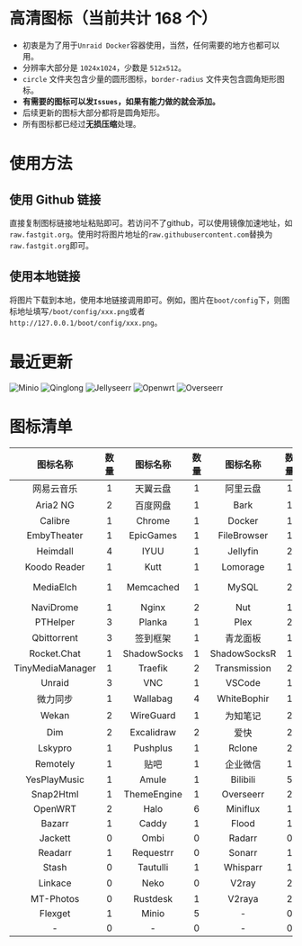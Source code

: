 # 高清图标（当前共计 168 个）

- 初衷是为了用于`Unraid Docker`容器使用，当然，任何需要的地方也都可以用。
- 分辨率大部分是 `1024x1024`，少数是 `512x512`。
- `circle` 文件夹包含少量的圆形图标，`border-radius` 文件夹包含圆角矩形图标。
- **有需要的图标可以发`Issues`，如果有能力做的就会添加。**
- 后续更新的图标大部分都将是圆角矩形。
- 所有图标都已经过**无损压缩**处理。

# 使用方法

## 使用 Github 链接
直接复制图标链接地址粘贴即可。若访问不了github，可以使用镜像加速地址，如`raw.fastgit.org`。使用时将图片地址的`raw.githubusercontent.com`替换为`raw.fastgit.org`即可。
## 使用本地链接
将图片下载到本地，使用本地链接调用即可。例如，图片在`boot/config`下，则图标地址填写`/boot/config/xxx.png`或者`http://127.0.0.1/boot/config/xxx.png`。

# 最近更新

![Minio](https://raw.githubusercontent.com/xushier/HD-Icons/main/border-radius/Minio_B.png)
![Qinglong](https://raw.githubusercontent.com/xushier/HD-Icons/main/border-radius/Qinglong_B.png)
![Jellyseerr](https://raw.githubusercontent.com/xushier/HD-Icons/main/border-radius/Jellyseerr.png)
![Openwrt](https://raw.githubusercontent.com/xushier/HD-Icons/main/border-radius/Openwrt_B.png)
![Overseerr](https://raw.githubusercontent.com/xushier/HD-Icons/main/border-radius/Overseerr.png)

# 图标清单

|图标名称|数量|图标名称|数量|图标名称|数量|图标名称|数量|
|:--:|:--:|:--:|:--:|:--:|:--:|:--:|:--:|
|网易云音乐|1|天翼云盘|1|阿里云盘|1|Alist|1|
|Aria2 NG|2|百度网盘|1|Bark|1|Bitwarden|1|
|Calibre|1|Chrome|1|Docker|1|Draw.io|1|
|EmbyTheater|1|EpicGames|1|FileBrowser|1|FreshRSS|2|
|Heimdall|4|IYUU|1|Jellyfin|2|可道云|1|
|Koodo Reader|1|Kutt|1|Lomorage|1|MariaDB|2|
|MediaElch|1|Memcached|1|MySQL|2|Nginx Proxy Manager|4|
|NaviDrome|1|Nginx|2|Nut|1|PhpMyAdmin|2|
|PTHelper|3|Planka|1|Plex|2|Portainer|2|
|Qbittorrent|3|签到框架|1|青龙面板|1|Redis|1|
|Rocket.Chat|1|ShadowSocks|1|ShadowSocksR|1|Syncthing|2|
|TinyMediaManager|1|Traefik|2|Transmission|2|UnlockMusic|1|
|Unraid|3|VNC|1|VSCode|1|Vertex|1|
|微力同步|1|Wallabag|4|WhiteBophir|1|Webdav|1|
|Wekan|2|WireGuard|1|为知笔记|2|ZeroTier|1|
|Dim|2|Excalidraw|2|爱快|2|Komga|2|
|Lskypro|1|Pushplus|1|Rclone|2|RcloneBrowser|1|
|Remotely|1|贴吧|1|企业微信|1|Chevereto|1|
|YesPlayMusic|1|Amule|1|Bilibili|5|MovieRobot|2|
|Snap2Html|1|ThemeEngine|1|Overseerr|2|Jellyseerr|2|
|OpenWRT|2|Halo|6|Miniflux|1|PostgreSQL|2|
|Bazarr|1|Caddy|1|Flood|1|Lidarr|1|
|Jackett|0|Ombi|0|Radarr|0|Prowlarr|1|
|Readarr|1|Requestrr|0|Sonarr|1|Sabnzbd|0|
|Stash|0|Tautulli|1|Whisparr|1|Cloudflare|0|
|Linkace|0|Neko|0|V2ray|2|思源笔记|0|
|MT-Photos|0|Rustdesk|1|V2raya|2|NasTools|1|
|Flexget|1|Minio|5|-|0|-|0|
|-|0|-|0|-|0|-|0|